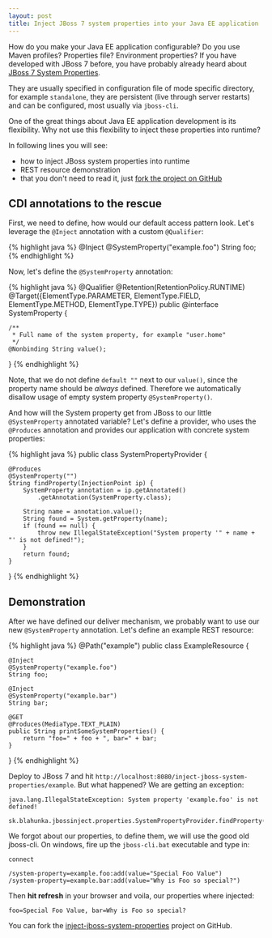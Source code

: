 ```yaml
---
layout: post
title: Inject JBoss 7 system properties into your Java EE application
---
```


How do you make your Java EE application configurable? Do you use Maven profiles? Properties file? Environment properties?
If you have developed with JBoss 7 before, you have probably already heard about [JBoss 7 System Properties](https://community.jboss.org/wiki/JBossAS7SystemProperties).

They are usually specified in configuration file of mode specific directory, for example ```standalone```, they are
persistent (live through server restarts) and can be configured, most usually via ```jboss-cli```.

One of the great things about Java EE application development is its flexibility. Why not use this flexibility to
inject these properties into runtime?

In following lines you will see:

* how to inject JBoss system properties into runtime
* REST resource demonstration
* that you don't need to read it, just [fork the project on GitHub](https://github.com/juraj-blahunka/site-examples/tree/master/inject-jboss-system-properties)


## CDI annotations to the rescue


First, we need to define, how would our default access pattern look. Let's leverage the ```@Inject``` annotation with a
custom ```@Qualifier```:

{% highlight java %}
@Inject
@SystemProperty("example.foo")
String foo;
{% endhighlight %}

Now, let's define the ```@SystemProperty``` annotation:

{% highlight java %}
@Qualifier
@Retention(RetentionPolicy.RUNTIME)
@Target({ElementType.PARAMETER, ElementType.FIELD, ElementType.METHOD, ElementType.TYPE})
public @interface SystemProperty {

	/**
	 * Full name of the system property, for example "user.home"
	 */
	@Nonbinding String value();

}
{% endhighlight %}

Note, that we do not define ```default ""``` next to our ```value()```, since the property name should be *always* defined.
Therefore we automatically disallow usage of empty system property ```@SystemProperty()```.

And how will the System property get from JBoss to our little ```@SystemProperty``` annotated variable?
Let's define a provider, who uses the ```@Produces``` annotation and provides our application with
concrete system properties:

{% highlight java %}
public class SystemPropertyProvider {

	@Produces
	@SystemProperty("")
	String findProperty(InjectionPoint ip) {
		SystemProperty annotation = ip.getAnnotated()
			.getAnnotation(SystemProperty.class);

		String name = annotation.value();
		String found = System.getProperty(name);
		if (found == null) {
			throw new IllegalStateException("System property '" + name + "' is not defined!");
		}
		return found;
	}

}
{% endhighlight %}


## Demonstration

After we have defined our deliver mechanism, we probably want to use our new ```@SystemProperty``` annotation.
Let's define an example REST resource:

{% highlight java %}
@Path("example")
public class ExampleResource {

	@Inject
	@SystemProperty("example.foo")
	String foo;

	@Inject
	@SystemProperty("example.bar")
	String bar;

	@GET
	@Produces(MediaType.TEXT_PLAIN)
	public String printSomeSystemProperties() {
		return "foo=" + foo + ", bar=" + bar;
	}

}
{% endhighlight %}

Deploy to JBoss 7 and hit ```http://localhost:8080/inject-jboss-system-properties/example```.
But what happened? We are getting an exception:

```
java.lang.IllegalStateException: System property 'example.foo' is not defined!
	sk.blahunka.jbossinject.properties.SystemPropertyProvider.findProperty(SystemPropertyProvider.java:15)
```

We forgot about our properties, to define them, we will use the good old jboss-cli.
On windows, fire up the ```jboss-cli.bat``` executable and type in:

```
connect

/system-property=example.foo:add(value="Special Foo Value")
/system-property=example.bar:add(value="Why is Foo so special?")
```

Then **hit refresh** in your browser and voila, our properties where injected:

```
foo=Special Foo Value, bar=Why is Foo so special?
```

You can fork the [inject-jboss-system-properties](https://github.com/juraj-blahunka/site-examples/tree/master/inject-jboss-system-properties) project on GitHub.
